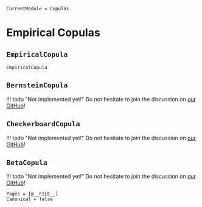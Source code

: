 ```@meta
CurrentModule = Copulas
```

# Empirical Copulas

## `EmpiricalCopula`

```@docs
EmpiricalCopula
```

## `BernsteinCopula`

!!! todo "Not implemented yet!"
    Do not hesitate to join the discussion on [our GitHub](https://github.com/lrnv/Copulas.jl)!

## `CheckerboardCopula`

!!! todo "Not implemented yet!"
    Do not hesitate to join the discussion on [our GitHub](https://github.com/lrnv/Copulas.jl)!

## `BetaCopula`

!!! todo "Not implemented yet!"
    Do not hesitate to join the discussion on [our GitHub](https://github.com/lrnv/Copulas.jl)!


```@bibliography
Pages = [@__FILE__]
Canonical = false
```